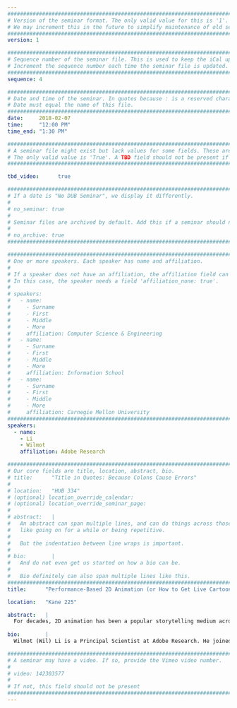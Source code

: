 ```yaml
---
################################################################################
# Version of the seminar format. The only valid value for this is '1'. 
# We may increment this in the future to simplify maintenance of old seminars.
################################################################################
version: 1

################################################################################
# Sequence number of the seminar file. This is used to keep the iCal up to date.
# Increment the sequence number each time the seminar file is updated.
################################################################################
sequence: 4

################################################################################
# Date and time of the seminar. In quotes because : is a reserved character.
# Date must equal the name of this file.
################################################################################
date:     2018-02-07
time:     "12:00 PM"
time_end: "1:30 PM"

################################################################################
# A seminar file might exist but lack values for some fields. These are 'TBD'. 
# The only valid value is 'True'. A TBD field should not be present if 'False'.
################################################################################

tbd_video:      true

################################################################################
# If a date is "No DUB Seminar", we display it differently.
#
# no_seminar: true
#
# Seminar files are archived by default. Add this if a seminar should not be.
#
# no_archive: true
################################################################################

################################################################################
# One or more speakers. Each speaker has name and affiliation.
#
# If a speaker does not have an affiliation, the affiliation field can be removed.
# In this case, the speaker needs a field 'affiliation_none: true'.
#
# speakers:
#   - name: 
#     - Surname
#     - First
#     - Middle
#     - More
#     affiliation: Computer Science & Engineering 
#   - name: 
#     - Surname
#     - First
#     - Middle
#     - More
#     affiliation: Information School 
#   - name: 
#     - Surname
#     - First
#     - Middle
#     - More
#     affiliation: Carnegie Mellon University 
################################################################################
speakers:
  - name:
    - Li
    - Wilmot
    affiliation: Adobe Research

################################################################################
# Our core fields are title, location, abstract, bio.
# title:      "Title in Quotes: Because Colons Cause Errors"
# 
# location:   "HUB 334"
# (optional) location_override_calendar:
# (optional) location_override_seminar_page:
#
# abstract:   |
#   An abstract can span multiple lines, and can do things across those lines,
#   like going on for a while or being repetitive.
#
#   But the indentation between line wraps is important.
#
# bio:        |
#   And do not even get us started on how a bio can be.
#
#   Bio definitely can also span multiple lines like this.
################################################################################
title:      "Performance-Based 2D Animation (or How to Get Live Cartoon Guests on The Late Show)"

location:   "Kane 225"

abstract:   |
  For decades, 2D animation has been a popular storytelling medium across many domains, including entertainment, advertising and education. Traditional workflows for creating such animations are highly labor-intensive; animators either draw every frame by hand (as in classical animation) or manually specify keyframes and motion curves that define how characters and objects move. An alternative workflow is to provide animators with direct real-time control over digital characters via performance, which offers a more immediate and, in many cases, more efficient way to create 2D animation. This talk describes several efforts to transform various types of performance (motion-tracked movements, explicit triggering, speech) into corresponding motions and actions of animated characters. I will touch on the core technical concepts, findings from user research, and some promising future directions in this domain. I will also demonstrate how some of these technologies have been implemented within Adobe Character Animator, a performance-based 2D animation tool that has been used for several recent productions, including a live-animated (!) episode of the Simpsons and recurring animated segments on The Late Show with Stephen Colbert.
  
bio:        |
  Wilmot (Wil) Li is a Principal Scientist at Adobe Research. He joined Adobe in 2008 after completing his PhD in Computer Science in the Graphics and Imaging Lab at the University of Washington. Wil’s research lies at the intersection of computer graphics and human-computer interaction, and in recent years, he has focused on performance-based 2D animation and design tools for fabrication. Although he is now based in Seattle, Wil hails from Toronto and is a long-suffering fan of the Maple Leafs.

################################################################################
# A seminar may have a video. If so, provide the Vimeo video number.
#
# video: 142303577
#
# If not, this field should not be present 
################################################################################
---
```

